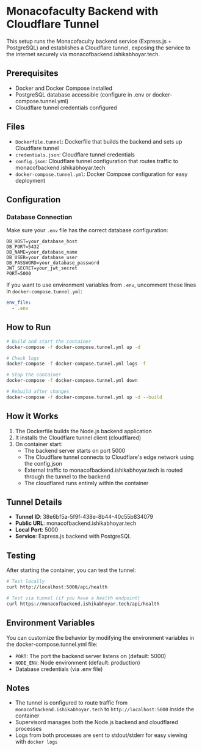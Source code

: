 # Monacofaculty Backend with Cloudflare Tunnel

This setup runs the Monacofaculty backend service (Express.js + PostgreSQL) and establishes a Cloudflare tunnel, exposing the service to the internet securely via monacofbackend.ishikabhoyar.tech.

## Prerequisites

- Docker and Docker Compose installed
- PostgreSQL database accessible (configure in .env or docker-compose.tunnel.yml)
- Cloudflare tunnel credentials configured

## Files

- `Dockerfile.tunnel`: Dockerfile that builds the backend and sets up Cloudflare tunnel
- `credentials.json`: Cloudflare tunnel credentials
- `config.json`: Cloudflare tunnel configuration that routes traffic to monacofbackend.ishikabhoyar.tech
- `docker-compose.tunnel.yml`: Docker Compose configuration for easy deployment

## Configuration

### Database Connection

Make sure your `.env` file has the correct database configuration:

```env
DB_HOST=your_database_host
DB_PORT=5432
DB_NAME=your_database_name
DB_USER=your_database_user
DB_PASSWORD=your_database_password
JWT_SECRET=your_jwt_secret
PORT=5000
```

If you want to use environment variables from `.env`, uncomment these lines in `docker-compose.tunnel.yml`:

```yaml
env_file:
  - .env
```

## How to Run

```bash
# Build and start the container
docker-compose -f docker-compose.tunnel.yml up -d

# Check logs
docker-compose -f docker-compose.tunnel.yml logs -f

# Stop the container
docker-compose -f docker-compose.tunnel.yml down

# Rebuild after changes
docker-compose -f docker-compose.tunnel.yml up -d --build
```

## How it Works

1. The Dockerfile builds the Node.js backend application
2. It installs the Cloudflare tunnel client (cloudflared)
3. On container start:
   - The backend server starts on port 5000
   - The Cloudflare tunnel connects to Cloudflare's edge network using the config.json
   - External traffic to monacofbackend.ishikabhoyar.tech is routed through the tunnel to the backend
   - The cloudflared runs entirely within the container

## Tunnel Details

- **Tunnel ID**: 38e6bf5a-5f9f-438e-8b44-40c55b834079
- **Public URL**: monacofbackend.ishikabhoyar.tech
- **Local Port**: 5000
- **Service**: Express.js backend with PostgreSQL

## Testing

After starting the container, you can test the tunnel:

```bash
# Test locally
curl http://localhost:5000/api/health

# Test via tunnel (if you have a health endpoint)
curl https://monacofbackend.ishikabhoyar.tech/api/health
```

## Environment Variables

You can customize the behavior by modifying the environment variables in the docker-compose.tunnel.yml file:

- `PORT`: The port the backend server listens on (default: 5000)
- `NODE_ENV`: Node environment (default: production)
- Database credentials (via .env file)

## Notes

- The tunnel is configured to route traffic from `monacofbackend.ishikabhoyar.tech` to `http://localhost:5000` inside the container
- Supervisord manages both the Node.js backend and cloudflared processes
- Logs from both processes are sent to stdout/stderr for easy viewing with `docker logs`
